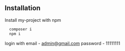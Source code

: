 
## Installation

Install my-project with npm

```bash
  composer i 
  npm i 
```

login with 
email - admin@gmail.com
password - 11111111
    